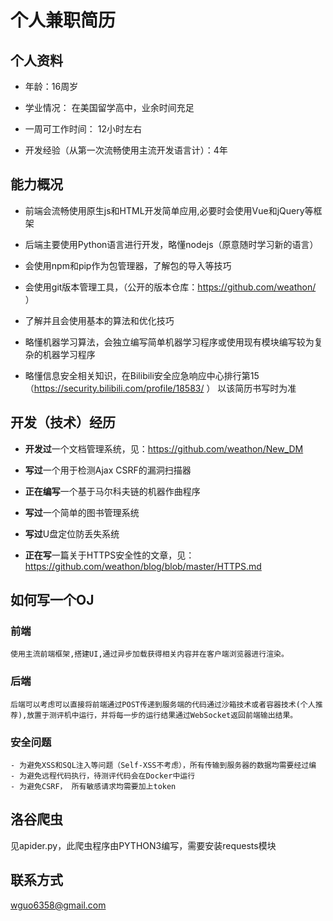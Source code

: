 # 个人兼职简历
## 个人资料
- 年龄：16周岁

- 学业情况： 在美国留学高中，业余时间充足

- 一周可工作时间： 12小时左右

- 开发经验（从第一次流畅使用主流开发语言计）：4年

## 能力概况
- 前端会流畅使用原生js和HTML开发简单应用,必要时会使用Vue和jQuery等框架

- 后端主要使用Python语言进行开发，略懂nodejs（原意随时学习新的语言）

- 会使用npm和pip作为包管理器，了解包的导入等技巧

- 会使用git版本管理工具，（公开的版本仓库：https://github.com/weathon/ ）

- 了解并且会使用基本的算法和优化技巧

- 略懂机器学习算法，会独立编写简单机器学习程序或使用现有模块编写较为复杂的机器学习程序

- 略懂信息安全相关知识，在Bilibili安全应急响应中心排行第15（https://security.bilibili.com/profile/18583/ ） 以该简历书写时为准

## 开发（技术）经历
- **开发过**一个文档管理系统，见：https://github.com/weathon/New_DM

- **写过**一个用于检测Ajax CSRF的漏洞扫描器

- **正在编写**一个基于马尔科夫链的机器作曲程序

- **写过**一个简单的图书管理系统

- **写过**U盘定位防丢失系统

- **正在写**一篇关于HTTPS安全性的文章，见：https://github.com/weathon/blog/blob/master/HTTPS.md
## 如何写一个OJ
### 前端

    使用主流前端框架,搭建UI,通过异步加载获得相关内容并在客户端浏览器进行渲染。

### 后端

    后端可以考虑可以直接将前端通过POST传递到服务端的代码通过沙箱技术或者容器技术(个人推荐),放置于测评机中运行，并将每一步的运行结果通过WebSocket返回前端输出结果。

### 安全问题
    
    - 为避免XSS和SQL注入等问题（Self-XSS不考虑），所有传输到服务器的数据均需要经过编
    - 为避免远程代码执行，待测评代码会在Docker中运行
    - 为避免CSRF， 所有敏感请求均需要加上token

## 洛谷爬虫
见apider.py，此爬虫程序由PYTHON3编写，需要安装requests模块


## 联系方式
wguo6358@gmail.com
